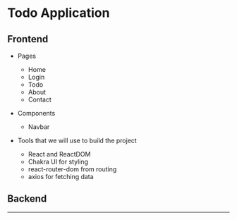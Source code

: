 # Todo Application

## Frontend

- Pages

  - Home
  - Login
  - Todo
  - About
  - Contact

- Components

  - Navbar

- Tools that we will use to build the project
  - React and ReactDOM
  - Chakra UI for styling
  - react-router-dom from routing
  - axios for fetching data

## Backend

---
